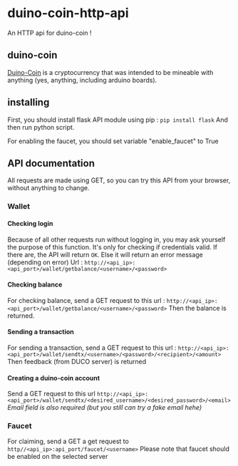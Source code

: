 # duino-coin-http-api
An HTTP api for duino-coin ! 

## duino-coin 
[Duino-Coin](https://github.com/revoxhere/duino-coin) is a cryptocurrency that was intended to be mineable with anything (yes, anything, including arduino boards).

## installing
First, you should install flask API module using pip :
`pip install flask`
And then run python script.

For enabling the faucet, you should set variable "enable_faucet" to True


## API documentation
All requests are made using GET, so you can try this API from your browser, without anything to change.

### Wallet
#### Checking login
Because of all other requests run without logging in, you may ask yourself the purpose of this function.
It's only for checking if credentials valid.
If there are, the API will return `OK`. Else it will return an error message (depending on error)
Url : `http://<api_ip>:<api_port>/wallet/getbalance/<username>/<password>`

#### Checking balance
For checking balance, send a GET request to this url : `http://<api_ip>:<api_port>/wallet/getbalance/<username>/<password>`
Then the balance is returned.

#### Sending a transaction
For sending a transaction, send a GET request to this url : `http://<api_ip>:<api_port>/wallet/sendtx/<username>/<password>/<recipient>/<amount>`
Then feedback (from DUCO server) is returned

#### Creating a duino-coin account
Send a GET request to this url `http://<api_ip>:<api_port>/wallet/sendtx/<desired_username>/<desired_password>/<email>`
*Email field is also required (but you still can try a fake email hehe)*

### Faucet
For claiming, send a GET a get request to `http//<api_ip>:api_port/faucet/<username>`
Please note that faucet should be enabled on the selected server
